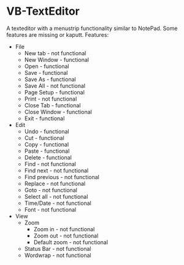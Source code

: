 # VB-TextEditor
A texteditor with a menustrip functionality similar to NotePad. Some features are missing or kaputt.
Features:
  + File
    - New tab - not functional
    + New Window - functional
    + Open - functional
    + Save - functional
    + Save As - functional
    - Save All - not functional
    + Page Setup - functional
    - Print - not functional
    + Close Tab - functional
    + Close Window - functional
    + Exit - functional
  + Edit
    - Undo - functional
    - Cut - functional
    - Copy - functional
    - Paste - functional
    - Delete - functional
    - Find - not functional
    - Find next - not functional
    - Find previous - not functional
    - Replace - not functional
    - Goto - not functional
    - Select all - not functional
    - Time/Date - not functional
    - Font - not functional
  + View
    - Zoom
      - Zoom in - not functional
      - Zoom out - not functional
      - Default zoom - not functional
    - Status Bar - not functional
    - Wordwrap - not functional
    
  
